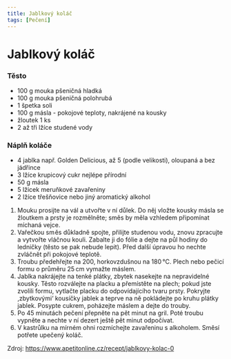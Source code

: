 ```yaml
---
title: Jablkový koláč
tags: [Pečení]
---
```


# Jablkový koláč

### Těsto

* 100 g mouka pšeničná hladká 
* 100 g mouka pšeničná polohrubá
* 1 špetka soli
* 100 g másla - pokojové teploty, nakrájené na kousky
* žloutek 1 ks
* 2 až tři lžíce studené vody

### Náplň koláče

* 4 jablka např. Golden Delicious, až 5 (podle velikosti), oloupaná a bez jádřince
* 3 lžíce krupicový cukr nejlépe přírodní
* 50 g másla
* 5 lžicek meruňkové zavařeniny
* 2 lžíce třešňovice nebo jiný aromatický alkohol


1. Mouku prosijte na vál a utvořte v ní důlek. Do něj vložte kousky másla se žloutkem a prsty je rozmělněte; směs by měla vzhledem připomínat míchaná vejce.
2. Vařečkou sm ěs důkladně spojte, přilijte studenou vodu, znovu zpracujte a vytvořte vláčnou kouli. Zabalte ji do fólie a dejte na půl hodiny do ledničky (těsto se pak nebude lepit). Před další úpravou ho nechte zvláčnět při pokojové teplotě.
3. Troubu předehřejte na 200, horkovzdušnou na 180 °C. Plech nebo pečicí formu o průměru 25 cm vymažte máslem.
4. Jablka nakrájejte na tenké plátky, zbytek nasekejte na nepravidelné kousky. Těsto rozválejte na placku a přemístěte na plech; pokud jste zvolili formu, vytlačte placku do odpovídajícího tvaru prsty. Pokryjte ,zbytkovými‘ kousíčky jablek a teprve na ně pokládejte po kruhu plátky jablek. Posypte cukrem, poházejte máslem a dejte do trouby.
5. Po 45 minutách pečení přepněte na pět minut na gril. Poté troubu vypněte a nechte v ní dezert ještě pět minut odpočívat.
6. V kastrůlku na mírném ohni rozmíchejte zavařeninu s alkoholem. Směsí potřete upečený koláč.

Zdroj: https://www.apetitonline.cz/recept/jablkovy-kolac-0
